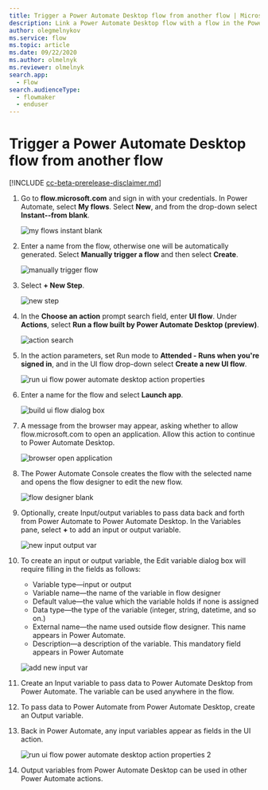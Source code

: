```yaml
---
title: Trigger a Power Automate Desktop flow from another flow | Microsoft Docs
description: Link a Power Automate Desktop flow with a flow in the Power Automate portal
author: olegmelnykov
ms.service: flow
ms.topic: article
ms.date: 09/22/2020
ms.author: olmelnyk
ms.reviewer: olmelnyk
search.app: 
  - Flow
search.audienceType: 
  - flowmaker
  - enduser
---
```


# Trigger a Power Automate Desktop flow from another flow

[!INCLUDE [cc-beta-prerelease-disclaimer.md](../../includes/cc-beta-prerelease-disclaimer.md)]

1. Go to **flow.microsoft.com** and sign in with your credentials. In Power Automate, select **My flows**. Select **New**, and from the drop-down select **Instant--from blank**.

   ![my flows instant blank](\media\link-pad-flow-portal\my-flows-instant-blank.png)

1. Enter a name from the flow, otherwise one will be automatically generated. Select **Manually trigger a flow** and then select **Create**.

   ![manually trigger flow](\media\link-pad-flow-portal\manually-trigger-flow.png)

1. Select **+ New Step**.

   ![new step](\media\link-pad-flow-portal\new-step.png)

1. In the **Choose an action** prompt search field, enter **UI flow**. Under **Actions**, select **Run a flow built by Power Automate Desktop (preview)**.

   ![action search](\media\link-pad-flow-portal\action-search.png)

1. In the action parameters, set Run mode to **Attended - Runs when you're signed in**, and in the UI flow drop-down select **Create a new UI flow**.

   ![run ui flow power automate desktop action properties](\media\link-pad-flow-portal\run-ui-flow-v2-action-properties.png)

1. Enter a name for the flow and select **Launch app**.

   ![build ui flow dialog box](\media\link-pad-flow-portal\build-UI-flow-dialog.png)

1. A message from the browser may appear, asking whether to allow flow.microsoft.com to open an application. Allow this action to continue to Power Automate Desktop.

   ![browser open application](\media\link-pad-flow-portal\browser-open-application.png)

1. The Power Automate Console creates the flow with the selected name and opens the flow designer to edit the new flow.

   ![flow designer blank](\media\link-pad-flow-portal\flow-designer-blank.png)

1. Optionally, create Input/output variables to pass data back and forth from Power Automate to Power Automate Desktop. In the Variables pane, select **+** to add an input or output variable.

   ![new input output var](\media\link-pad-flow-portal\new-input-output-var.png)

1. To create an input or output variable, the Edit variable dialog box will require filling in the fields as follows:
   * Variable type—input or output
   * Variable name—the name of the variable in flow designer
   * Default value—the value which the variable holds if none is assigned
   * Data type—the type of the variable (integer, string, datetime, and so on.)
   * External name—the name used outside flow designer. This name appears in Power    Automate.
   * Description—a description of the variable. This mandatory field appears in Power Automate

   ![add new input var](\media\link-pad-flow-portal\add-new-input-var.png)

1. Create an Input variable to pass data to Power Automate Desktop from Power Automate. The variable can be used anywhere in the flow.

1. To pass data to Power Automate from Power Automate Desktop, create an Output variable.

1. Back in Power Automate, any input variables appear as fields in the UI action.

   ![run ui flow power automate desktop action properties 2](\media\link-pad-flow-portal\run-ui-flow-v2-action-properties-2.png)

1. Output variables from Power Automate Desktop can be used in other Power Automate actions.


